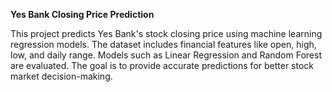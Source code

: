 **Yes Bank Closing Price Prediction**


This project predicts Yes Bank's stock closing price using machine learning regression models. The dataset includes financial features like open, high, low, and daily range. Models such as Linear Regression and Random Forest are evaluated. The goal is to provide accurate predictions for better stock market decision-making.
